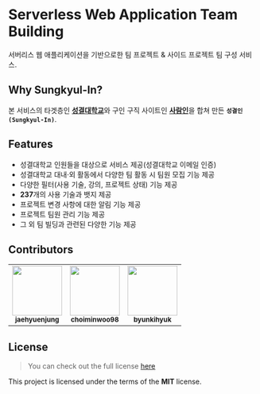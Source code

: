 # Serverless Web Application Team Building

서버리스 웹 애플리케이션을 기반으로한 팀 프로젝트 & 사이드 프로젝트 팀 구성 서비스.

## Why **Sungkyul-In**?

본 서비스의 타겟층인 [**성결대학교**](https://www.sungkyul.ac.kr/skukr/index.do)와 구인 구직 사이트인 [**사람인**](https://www.saramin.co.kr/zf_user/)을 합쳐 만든 **`성결인(Sungkyul-In)`**.

## Features

-   성결대학교 인원들을 대상으로 서비스 제공(성결대학교 이메일 인증)
-   성결대학교 대내·외 활동에서 다양한 팀 활동 시 팀원 모집 기능 제공
-   다양한 필터(사용 기술, 강의, 프로젝트 상태) 기능 제공
-   **237**개의 사용 기술과 뱃지 제공
-   프로젝트 변경 사항에 대한 알림 기능 제공
-   프로젝트 팀원 관리 기능 제공
-   그 외 팀 빌딩과 관련된 다양한 기능 제공

## Contributors

<!-- ALL-CONTRIBUTORS-LIST:START - Do not remove or modify this section -->
<!-- prettier-ignore-start -->
<!-- markdownlint-disable -->
<table>
    <tr>
        <td align="center">
            <a href="https://github.com/jaehyuenjung"><img src="https://avatars.githubusercontent.com/u/86586206?s=100&u=aac9ce00d8292f1ce2f0abf93f3e79e9ec8ad6b8&v=4" width="100px;"/><br /><sub><b>jaehyuenjung</b></sub></a>
        </td>
        <td align="center">
            <a href="https://github.com/choiminwoo98"><img src="https://avatars.githubusercontent.com/u/61531483?s=100&u=0d11985c3bc292ee0f83b8a35656be34c4a6c0b3&v=4" width="100px;"/><br /><sub><b>choiminwoo98</b></sub></a>
        </td>
        <td align="center">
            <a href="https://github.com/byunkihyuk"><img src="https://avatars.githubusercontent.com/u/78002166?s=100&u=5e480c59e71b9aa55bd111ebb619d6c302926d68&v=4" width="100px;"/><br /><sub><b>byunkihyuk</b></sub></a>
        </td>
    </tr>
</table>
<!-- markdownlint-restore -->
<!-- prettier-ignore-end -->
<!-- ALL-CONTRIBUTORS-LIST:END -->

## License

> You can check out the full license [here](https://github.com/jaehyuenjung/sungkyulin/blob/master/LICENSE)

This project is licensed under the terms of the **MIT** license.
